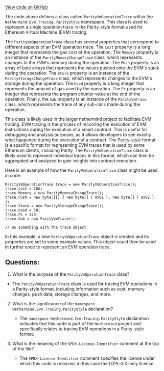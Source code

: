 [View code on GitHub](https://github.com/nethermindeth/nethermind/Nethermind.Evm/Tracing/ParityStyle/ParityVmOperationTrace.cs)

The code above defines a class called `ParityVmOperationTrace` within the `Nethermind.Evm.Tracing.ParityStyle` namespace. This class is used to represent a single operation trace in the Parity-style format used for Ethereum Virtual Machine (EVM) tracing. 

The `ParityVmOperationTrace` class has several properties that correspond to different aspects of an EVM operation trace. The `Cost` property is a long integer that represents the gas cost of the operation. The `Memory` property is an instance of the `ParityMemoryChangeTrace` class, which represents changes to the EVM's memory during the operation. The `Push` property is an array of byte arrays that represents the values pushed onto the EVM's stack during the operation. The `Store` property is an instance of the `ParityStorageChangeTrace` class, which represents changes to the EVM's storage during the operation. The `Used` property is a long integer that represents the amount of gas used by the operation. The `Pc` property is an integer that represents the program counter value at the end of the operation. Finally, the `Sub` property is an instance of the `ParityVmTrace` class, which represents the trace of any sub-calls made during the operation.

This class is likely used in the larger nethermind project to facilitate EVM tracing. EVM tracing is the process of recording the execution of EVM instructions during the execution of a smart contract. This is useful for debugging and analysis purposes, as it allows developers to see exactly what happened during the execution of a contract. The Parity-style format is a specific format for representing EVM traces that is used by some Ethereum clients, including Parity. The `ParityVmOperationTrace` class is likely used to represent individual traces in this format, which can then be aggregated and analyzed to gain insights into contract execution. 

Here is an example of how the `ParityVmOperationTrace` class might be used in code:

```
ParityVmOperationTrace trace = new ParityVmOperationTrace();
trace.Cost = 100;
trace.Memory = new ParityMemoryChangeTrace();
trace.Push = new byte[][] { new byte[] { 0x01 }, new byte[] { 0x02 } };
trace.Store = new ParityStorageChangeTrace();
trace.Used = 50;
trace.Pc = 123;
trace.Sub = new ParityVmTrace();

// Do something with the trace object
```

In this example, a new `ParityVmOperationTrace` object is created and its properties are set to some example values. This object could then be used in further code to represent an EVM operation trace.
## Questions: 
 1. What is the purpose of the `ParityVmOperationTrace` class?
   - The `ParityVmOperationTrace` class is used for tracing EVM operations in a Parity-style format, including information such as cost, memory changes, push data, storage changes, and more.

2. What is the significance of the `namespace Nethermind.Evm.Tracing.ParityStyle` declaration?
   - The `namespace Nethermind.Evm.Tracing.ParityStyle` declaration indicates that this code is part of the `Nethermind` project and specifically relates to tracing EVM operations in a Parity-style format.

3. What is the meaning of the `SPDX-License-Identifier` comment at the top of the file?
   - The `SPDX-License-Identifier` comment specifies the license under which this code is released, in this case the LGPL-3.0-only license.